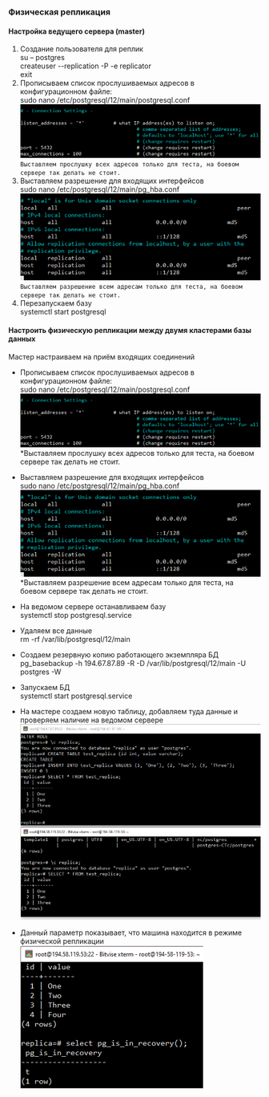 ### Физическая репликация  
#### Настройка ведущего сервера (master)  
1. Создание пользователя для реплик  
  su – postgres  
  createuser --replication -P -e replicator  
  exit  
2. Прописываем список прослушиваемых адресов в конфигурационном файле:  
sudo nano /etc/postgresql/12/main/postgresql.conf  
![](https://github.com/nikerov-kirill/OtusDB_2021/blob/master/%D0%A0%D0%B5%D0%BF%D0%BB%D0%B8%D0%BA%D0%B0%D1%86%D0%B8%D1%8F%20PostgreSQL/Screenshot_3.png)  
`Выставляем прослушку всех адресов только для теста, на боевом сервере так делать не стоит.`  
3. Выставляем разрешение для входящих интерфейсов  
sudo nano /etc/postgresql/12/main/pg_hba.conf  
![](https://github.com/nikerov-kirill/OtusDB_2021/blob/master/%D0%A0%D0%B5%D0%BF%D0%BB%D0%B8%D0%BA%D0%B0%D1%86%D0%B8%D1%8F%20PostgreSQL/Screenshot_4.png)  
`Выставляем разрешение всем адресам только для теста, на боевом сервере так делать не стоит.`  
4. Перезапускаем базу  
   systemctl start postgresql









#### Настроить физическую репликации между двумя кластерами базы данных  
Мастер настраиваем на приём входящих соединений 
- Прописываем список прослушиваемых адресов в конфигурационном файле:  
sudo nano /etc/postgresql/12/main/postgresql.conf  
![](https://github.com/nikerov-kirill/OtusDB_2021/blob/master/%D0%A0%D0%B5%D0%BF%D0%BB%D0%B8%D0%BA%D0%B0%D1%86%D0%B8%D1%8F%20PostgreSQL/Screenshot_3.png)  
*Выставляем прослушку всех адресов только для теста, на боевом сервере так делать не стоит.  
- Выставляем разрешение для входящих интерфейсов  
sudo nano /etc/postgresql/12/main/pg_hba.conf  
![](https://github.com/nikerov-kirill/OtusDB_2021/blob/master/%D0%A0%D0%B5%D0%BF%D0%BB%D0%B8%D0%BA%D0%B0%D1%86%D0%B8%D1%8F%20PostgreSQL/Screenshot_4.png)  
*Выставляем разрешение всем адресам только для теста, на боевом сервере так делать не стоит.  

- На ведомом сервере останавливаем базу  
systemctl stop postgresql.service  
- Удаляем все данные  
rm -rf /var/lib/postgresql/12/main  
- Создаем резервную копию работающего экземпляра БД  
pg_basebackup -h 194.67.87.89 -R -D /var/lib/postgresql/12/main -U postgres -W  
- Запускаем БД  
systemctl start postgresql.service  
- На мастере создаем новую таблицу, добавляем туда данные и проверяем наличие на ведомом сервере  
![](https://github.com/nikerov-kirill/OtusDB_2021/blob/master/%D0%A0%D0%B5%D0%BF%D0%BB%D0%B8%D0%BA%D0%B0%D1%86%D0%B8%D1%8F%20PostgreSQL/Screenshot_1.png)  

- Данный параметр показывает, что машина находится в режиме физической репликации  
![](https://github.com/nikerov-kirill/OtusDB_2021/blob/master/%D0%A0%D0%B5%D0%BF%D0%BB%D0%B8%D0%BA%D0%B0%D1%86%D0%B8%D1%8F%20PostgreSQL/Screenshot_5.png)  
